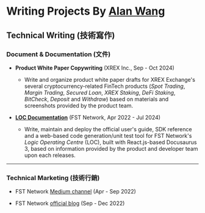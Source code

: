 # Writing Projects By [Alan Wang](https://alankrantas.github.io/)

## Technical Writing (技術寫作)

### Document & Documentation (文件)

- **Product White Paper Copywriting** (XREX Inc., Sep - Oct 2024)
  - Write and organize product white paper drafts for XREX Exchange's several cryptocurrency-related FinTech products (_Spot Trading_, _Margin Trading_, _Secured Loan_, _XREX Staking_, _DeFi Staking_, _BitCheck_, _Deposit_ and _Withdraw_) based on materials and screenshots provided by the product team.

- [**LOC Documentation**](https://loc-documentation.vercel.app/) (FST Network, Apr 2022 - Jul 2024)
  - Write, maintain and deploy the official user's guide, SDK reference and a web-based code generation/unit test tool for FST Network's _Logic Operating Centre_ (LOC), built with React.js-based Docusaurus 3, based on information provided by the product and developer team upon each releases.

---

### Technical Marketing (技術行銷)

- FST Network [Medium channel](https://medium.com/fstnetwork) (Apr - Sep 2022)

- FST Network [official blog](https://www.fst.network/blog) (Sep - Dec 2022)
